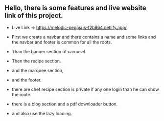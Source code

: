 ## Hello, there is some features and live website link of this project.

- Live Link -> https://melodic-pegasus-f2b864.netlify.app/


- First we create a navbar and there contains a name and some links and the navbar and footer is common for all the roots.
- Than the banner section of carousel.
- Then the recipe section.
- and the marquee section,
- and the footer.
- there are chef recipe section is private if any one login than he can show the route.
- there is a blog section and a pdf downloader button.
- and also use the lazy loading.
